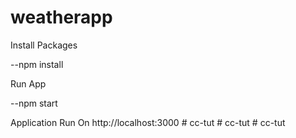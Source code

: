 # weatherapp

Install Packages

--npm install

Run App

--npm start

Application Run On
http://localhost:3000
#   c c - t u t  
 #   c c - t u t  
 #   c c - t u t  
 